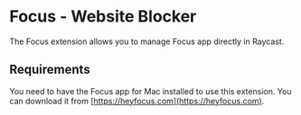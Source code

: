 # Focus - Website Blocker
The Focus extension allows you to manage Focus app directly in Raycast.

## Requirements
You need to have the Focus app for Mac installed to use this extension. You can download it from [https://heyfocus.com](https://heyfocus.com).

